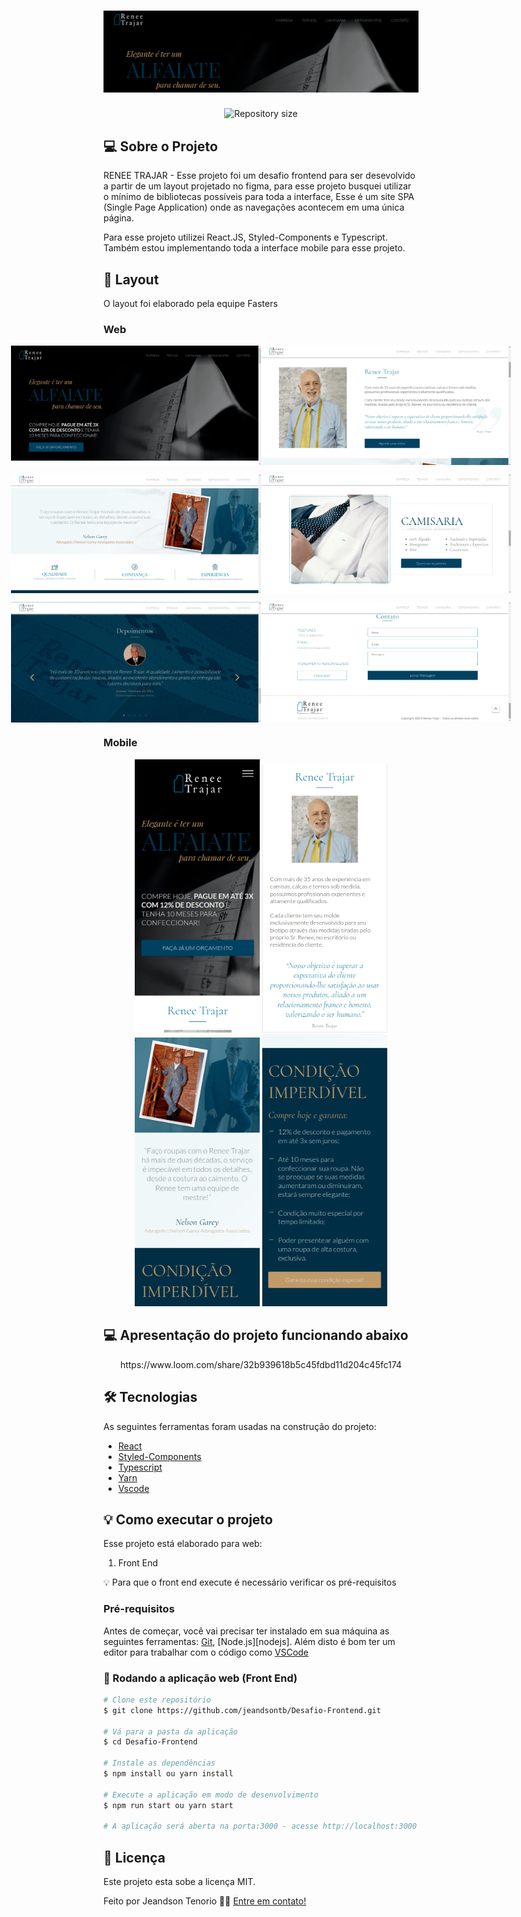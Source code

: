 <h1 align="center">
    <img alt="Renee" title="#Trajar" src="https://raw.githubusercontent.com/jeandsontb/Desafio-Frontend/main/screens/banner.png" />
</h1>

<p align="center">
  <img alt="Repository size" src="https://img.shields.io/static/v1?label=Last%20commit&message=January&color=yellowgreen&style=for-the-badge&logo=Slack">
</p>

## 💻 Sobre o Projeto

RENEE TRAJAR - Esse projeto foi um desafio frontend para ser desevolvido a partir de um layout projetado no figma, para esse projeto busquei utilizar o mínimo de bibliotecas possíveis para toda a interface, Esse é um site SPA (Single Page Application) onde as navegações acontecem em uma única página.

Para esse projeto utilizei React.JS, Styled-Components e Typescript. Também estou implementando toda a interface mobile para esse projeto.

## 🎨 Layout

O layout foi elaborado pela equipe Fasters

### Web

<p align="center" style="display: flex; align-items: flex-start; justify-content: center;">
  <img alt="Renee" title="#Renee" src="https://raw.githubusercontent.com/jeandsontb/Desafio-Frontend/main/screens/project001.png" width="400px">

  <img alt="Renee" title="#Renee" src="https://raw.githubusercontent.com/jeandsontb/Desafio-Frontend/main/screens/project002.png" width="400px">
</p>
<p align="center" style="display: flex; align-items: flex-start; justify-content: center;">
  <img alt="Renee" title="#Renee" src="https://raw.githubusercontent.com/jeandsontb/Desafio-Frontend/main/screens/project003%20(1).png" width="400px">

  <img alt="Renee" title="#Renee" src="https://raw.githubusercontent.com/jeandsontb/Desafio-Frontend/main/screens/project004.png" width="400px">
</p>

<p align="center" style="display: flex; align-items: flex-start; justify-content: center;">
  <img alt="Renee" title="#Renee" src="https://raw.githubusercontent.com/jeandsontb/Desafio-Frontend/main/screens/project005.png" width="400px">

  <img alt="Renee" title="#Renee" src="https://raw.githubusercontent.com/jeandsontb/Desafio-Frontend/main/screens/project006.png" width="400px">
</p>


### Mobile

<p align="center">
  <img alt="Renee" title="#Renee" src="https://raw.githubusercontent.com/jeandsontb/Desafio-Frontend/main/screens/projectM001.png" width="200px">

  <img alt="Renee" title="#Renee" src="https://raw.githubusercontent.com/jeandsontb/Desafio-Frontend/main/screens/projectM002.png" width="200px">

  <img alt="Renee" title="#Renee" src="https://raw.githubusercontent.com/jeandsontb/Desafio-Frontend/main/screens/projetc003.png" width="200px">

  <img alt="Renee" title="#Renee" src="https://raw.githubusercontent.com/jeandsontb/Desafio-Frontend/main/screens/projectm004.png" width="200px">
</p>

## 💻 Apresentação do projeto funcionando abaixo

<p align="center">
https://www.loom.com/share/32b939618b5c45fdbd11d204c45fc174
</p>


## 🛠 Tecnologias

As seguintes ferramentas foram usadas na construção do projeto:

- [React][reactjs]
- [Styled-Components][styled]
- [Typescript][type]
- [Yarn][yarn]
- [Vscode][vscode]

## 💡 Como executar o projeto

Esse projeto está elaborado para web:

1. Front End 

💡 Para que o front end execute é necessário verificar os pré-requisitos

### Pré-requisitos

Antes de começar, você vai precisar ter instalado em sua máquina as seguintes ferramentas:
[Git](https://git-scm.com), [Node.js][nodejs]. 
Além disto é bom ter um editor para trabalhar com o código como [VSCode][vscode]

### 🧭 Rodando a aplicação web (Front End)

```bash
# Clone este repositório
$ git clone https://github.com/jeandsontb/Desafio-Frontend.git

# Vá para a pasta da aplicação 
$ cd Desafio-Frontend

# Instale as dependências
$ npm install ou yarn install

# Execute a aplicação em modo de desenvolvimento
$ npm run start ou yarn start

# A aplicação será aberta na porta:3000 - acesse http://localhost:3000

```

## 📝 Licença

Este projeto esta sobe a licença MIT.

Feito por Jeandson Tenorio 👋🏽 [Entre em contato!](https://www.linkedin.com/in/jeandson/)

[reactjs]: https://reactjs.org
[type]: https://www.typescriptlang.org/
[yarn]: https://yarnpkg.com/
[styled]: https://styled-components.com/
[vscode]: https://code.visualstudio.com/